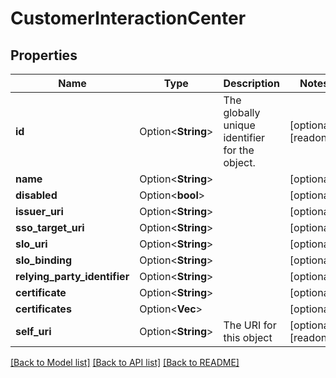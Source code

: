 # CustomerInteractionCenter

## Properties

Name | Type | Description | Notes
------------ | ------------- | ------------- | -------------
**id** | Option<**String**> | The globally unique identifier for the object. | [optional][readonly]
**name** | Option<**String**> |  | [optional]
**disabled** | Option<**bool**> |  | [optional]
**issuer_uri** | Option<**String**> |  | [optional]
**sso_target_uri** | Option<**String**> |  | [optional]
**slo_uri** | Option<**String**> |  | [optional]
**slo_binding** | Option<**String**> |  | [optional]
**relying_party_identifier** | Option<**String**> |  | [optional]
**certificate** | Option<**String**> |  | [optional]
**certificates** | Option<**Vec<String>**> |  | [optional]
**self_uri** | Option<**String**> | The URI for this object | [optional][readonly]

[[Back to Model list]](../README.md#documentation-for-models) [[Back to API list]](../README.md#documentation-for-api-endpoints) [[Back to README]](../README.md)


